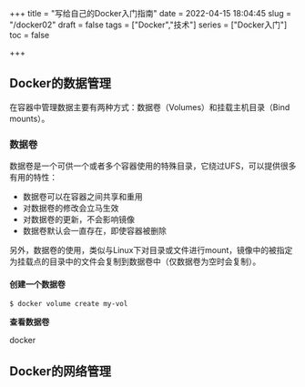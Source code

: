 +++
title = "写给自己的Docker入门指南"
date = 2022-04-15 18:04:45
slug = "/docker02"
draft = false
tags = ["Docker","技术"]
series = ["Docker入门"]
toc = false

+++

## Docker的数据管理

在容器中管理数据主要有两种方式：数据卷（Volumes）和挂载主机目录（Bind mounts）。

### 数据卷

数据卷是一个可供一个或者多个容器使用的特殊目录，它绕过UFS，可以提供很多有用的特性：

- 数据卷可以在容器之间共享和重用
- 对数据卷的修改会立马生效
- 对数据卷的更新，不会影响镜像
- 数据卷默认会一直存在，即使容器被删除

另外，数据卷的使用，类似与Linux下对目录或文件进行mount，镜像中的被指定为挂载点的目录中的文件会复制到数据卷中（仅数据卷为空时会复制）。

#### 创建一个数据卷

```
$ docker volume create my-vol
```

**查看数据卷**

docker 



## Docker的网络管理


